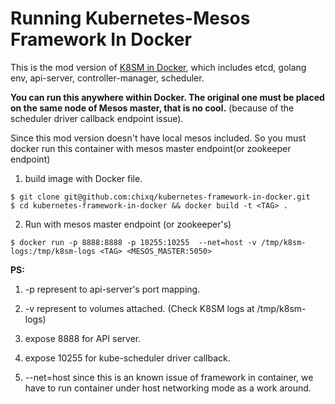 # Running Kubernetes-Mesos Framework In Docker

This is the mod version of [K8SM in Docker](https://github.com/mesosphere/kubernetes-mesos/tree/master/docker), which includes etcd, golang env, api-server, controller-manager, scheduler. 

**You can run this anywhere within Docker. The original one must be placed on the same node of Mesos master, that is no cool.** (because of the scheduler driver callback endpoint issue).

Since this mod version doesn't have local mesos included.
So you must docker run this container with mesos master endpoint(or zookeeper endpoint)

1. build image with Docker file.
```
$ git clone git@github.com:chixq/kubernetes-framework-in-docker.git
$ cd kubernetes-framework-in-docker && docker build -t <TAG> .
```

2. Run with mesos master endpoint (or zookeeper's)
```
$ docker run -p 8888:8888 -p 10255:10255  --net=host -v /tmp/k8sm-logs:/tmp/k8sm-logs <TAG> <MESOS_MASTER:5050>
```


**PS:**

1. -p represent to api-server's port mapping.

2. -v represent to volumes attached. (Check K8SM logs at /tmp/k8sm-logs)

3. expose 8888 for API server.

4. expose 10255 for kube-scheduler driver callback.

5. --net=host since this is an known issue of framework in container, we have to run container under host networking mode as a work around.
